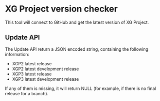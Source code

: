 # XG Project version checker #

This tool will connect to GitHub and get the latest version of XG Project.

## Update API ##
The Update API return a JSON encoded string, containing the following information:

* XGP2 latest release
* XGP2 latest development release
* XGP3 latest release
* XGP3 latest development release

If any of them is missing, it will return NULL (for example, if there is no final release for a branch).